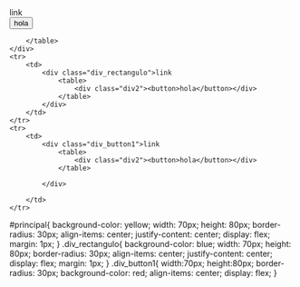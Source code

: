 <html>
    <head>
        <title>div</title>
        <link rel="stylesheet" href="stilos.css" type="text/css" media="screen">
    </head>
    <body>
    <div id="principal">link
        <table>
          <div class="div2"><button>hola</button></div>
          
        </table>
    </div>
    <tr>
        <td>
            <div class="div_rectangulo">link
                <table>
                    <div class="div2"><button>hola</button></div>
                </table>
            </div>
        </td>
    </tr>
    <tr>
        <td>
            <div class="div_button1">link
                <table>
                    <div class="div2"><button>hola</button></div>
                </table>

            </div>

        </td>
    </tr>


</html>
#principal{
    background-color: yellow;
    width: 70px;
    height: 80px;
    border-radius: 30px;
    align-items: center;
    justify-content: center;
    display: flex;
    margin: 1px;
}
.div_rectangulo{
    background-color: blue;
    width: 70px;
    height: 80px;
    border-radius: 30px;
    align-items: center;
    justify-content: center;
    display: flex;
    margin: 1px;
}
.div_button1{
    width:70px;
    height:80px;
    border-radius: 30px;
    background-color: red;
    align-items: center;
    display: flex;
}
